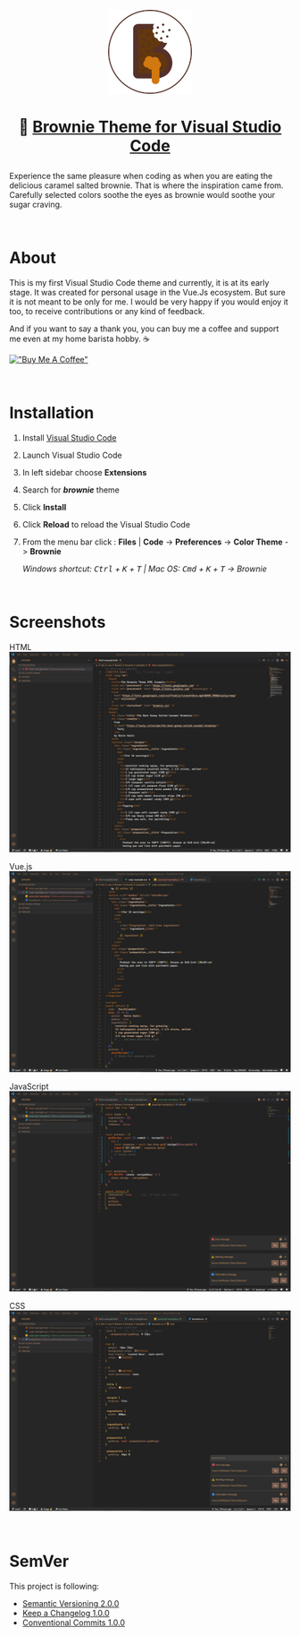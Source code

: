 <p align="center">
   <a href="https://marketplace.visualstudio.com/items?itemName=gregadro.brownie"><img src="icon.png" alt="Brownie Logo" width="150" /></a>
</p>

# <p align="center">🍪 [Brownie Theme for Visual Studio Code](https://marketplace.visualstudio.com/items?itemName=gregadro.brownie)</p>

Experience the same pleasure when coding as when you are eating the delicious caramel salted brownie. That is where the inspiration came from. Carefully selected colors soothe the eyes as brownie would soothe your sugar craving.

<br />

# About

This is my first Visual Studio Code theme and currently, it is at its early stage. It was created for personal usage in the Vue.Js ecosystem. But sure it is not meant to be only for me. I would be very happy if you would enjoy it too, to receive contributions or any kind of feedback.

And if you want to say a thank you, you can buy me a coffee and support me even at my home barista hobby. ☕

[!["Buy Me A Coffee"](https://www.buymeacoffee.com/assets/img/custom_images/orange_img.png)](https://www.buymeacoffee.com/gregadro)

<br />

# Installation

1. Install [Visual Studio Code](https://code.visualstudio.com/download)
2. Launch Visual Studio Code
3. In left sidebar choose **Extensions**
4. Search for **_brownie_** theme
5. Click **Install**
6. Click **Reload** to reload the Visual Studio Code
7. From the menu bar click : **Files** | **Code** -> **Preferences** -> **Color Theme** -> **Brownie**

   _Windows shortcut: <kbd>Ctrl</kbd> + <kbd>K</kbd> + <kbd>T</kbd> | Mac OS: <kbd>Cmd</kbd> + <kbd>K</kbd> + <kbd>T</kbd> -> Brownie_

 <br />

# Screenshots

HTML
![HTML Example](screenshots/html-example.jpg)

Vue.js
![Vue.js Example](screenshots/vuejs-example.jpg)

JavaScript
![Javascript Example](screenshots/javascript-example.jpg)

CSS
![CSS Example](screenshots/css-example.jpg)

<br />

# SemVer

This project is following:

- [Semantic Versioning 2.0.0](https://semver.org/)
- [Keep a Changelog 1.0.0](https://keepachangelog.com/en/1.0.0/)
- [Conventional Commits 1.0.0](https://www.conventionalcommits.org/en/v1.0.0/)
